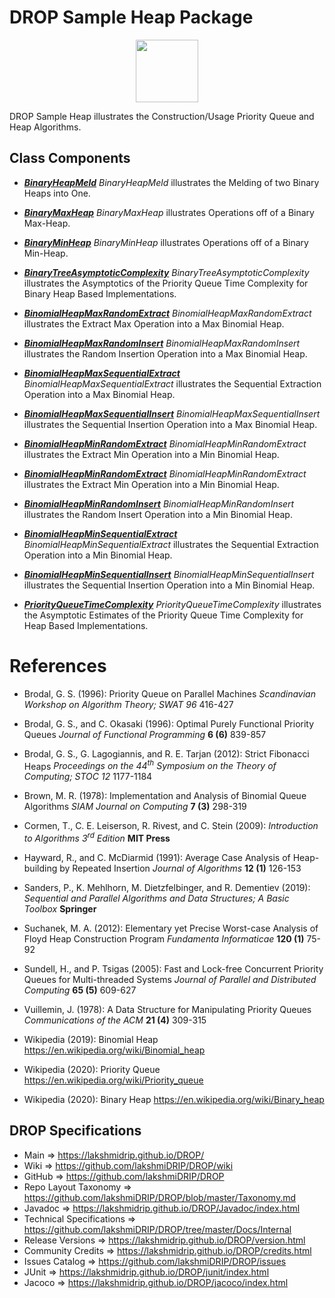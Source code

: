 # DROP Sample Heap Package

<p align="center"><img src="https://github.com/lakshmiDRIP/DROP/blob/master/DRIP_Logo.gif?raw=true" width="100"></p>

DROP Sample Heap illustrates the Construction/Usage Priority Queue and Heap Algorithms.


## Class Components

 * [***BinaryHeapMeld***](https://github.com/lakshmiDRIP/DROP/tree/master/src/main/java/org/drip/sample/heap/BinaryHeapMeld.java)
 <i>BinaryHeapMeld</i> illustrates the Melding of two Binary Heaps into One.

 * [***BinaryMaxHeap***](https://github.com/lakshmiDRIP/DROP/tree/master/src/main/java/org/drip/sample/heap/BinaryMaxHeap.java)
 <i>BinaryMaxHeap</i> illustrates Operations off of a Binary Max-Heap.

 * [***BinaryMinHeap***](https://github.com/lakshmiDRIP/DROP/tree/master/src/main/java/org/drip/sample/heap/BinaryMinHeap.java)
 <i>BinaryMinHeap</i> illustrates Operations off of a Binary Min-Heap.

 * [***BinaryTreeAsymptoticComplexity***](https://github.com/lakshmiDRIP/DROP/tree/master/src/main/java/org/drip/sample/heap/BinaryTreeAsymptoticComplexity.java)
 <i>BinaryTreeAsymptoticComplexity</i> illustrates the Asymptotics of the Priority Queue Time Complexity for Binary Heap Based Implementations.

 * [***BinomialHeapMaxRandomExtract***](https://github.com/lakshmiDRIP/DROP/tree/master/src/main/java/org/drip/sample/heap/BinomialHeapMaxRandomExtract.java)
 <i>BinomialHeapMaxRandomExtract</i> illustrates the Extract Max Operation into a Max Binomial Heap.

 * [***BinomialHeapMaxRandomInsert***](https://github.com/lakshmiDRIP/DROP/tree/master/src/main/java/org/drip/sample/heap/BinomialHeapMaxRandomInsert.java)
 <i>BinomialHeapMaxRandomInsert</i> illustrates the Random Insertion Operation into a Max Binomial Heap.

 * [***BinomialHeapMaxSequentialExtract***](https://github.com/lakshmiDRIP/DROP/tree/master/src/main/java/org/drip/sample/heap/BinomialHeapMaxSequentialExtract.java)
 <i>BinomialHeapMaxSequentialExtract</i> illustrates the Sequential Extraction Operation into a Max Binomial Heap.

 * [***BinomialHeapMaxSequentialInsert***](https://github.com/lakshmiDRIP/DROP/tree/master/src/main/java/org/drip/sample/heap/BinomialHeapMaxSequentialInsert.java)
 <i>BinomialHeapMaxSequentialInsert</i> illustrates the Sequential Insertion Operation into a Max Binomial Heap.

 * [***BinomialHeapMinRandomExtract***](https://github.com/lakshmiDRIP/DROP/tree/master/src/main/java/org/drip/sample/heap/BinomialHeapMinRandomExtract.java)
 <i>BinomialHeapMinRandomExtract</i> illustrates the Extract Min Operation into a Min Binomial Heap.

 * [***BinomialHeapMinRandomExtract***](https://github.com/lakshmiDRIP/DROP/tree/master/src/main/java/org/drip/sample/heap/BinomialHeapMinRandomExtract.java)
 <i>BinomialHeapMinRandomExtract</i> illustrates the Extract Min Operation into a Min Binomial Heap.

 * [***BinomialHeapMinRandomInsert***](https://github.com/lakshmiDRIP/DROP/tree/master/src/main/java/org/drip/sample/heap/BinomialHeapMinRandomInsert.java)
 <i>BinomialHeapMinRandomInsert</i> illustrates the Random Insert Operation into a Min Binomial Heap.

 * [***BinomialHeapMinSequentialExtract***](https://github.com/lakshmiDRIP/DROP/tree/master/src/main/java/org/drip/sample/heap/BinomialHeapMinSequentialExtract.java)
 <i>BinomialHeapMinSequentialExtract</i> illustrates the Sequential Extraction Operation into a Min Binomial Heap.

 * [***BinomialHeapMinSequentialInsert***](https://github.com/lakshmiDRIP/DROP/tree/master/src/main/java/org/drip/sample/heap/BinomialHeapMinSequentialInsert.java)
 <i>BinomialHeapMinSequentialInsert</i> illustrates the Sequential Insertion Operation into a Min Binomial Heap.

 * [***PriorityQueueTimeComplexity***](https://github.com/lakshmiDRIP/DROP/tree/master/src/main/java/org/drip/sample/heap/PriorityQueueTimeComplexity.java)
 <i>PriorityQueueTimeComplexity</i> illustrates the Asymptotic Estimates of the Priority Queue Time Complexity for Heap Based Implementations.


# References

 * Brodal, G. S. (1996): Priority Queue on Parallel Machines <i>Scandinavian Workshop on Algorithm Theory; SWAT 96</i> 416-427

 * Brodal, G. S., and C. Okasaki (1996): Optimal Purely Functional Priority Queues <i>Journal of Functional Programming</i> <b>6 (6)</b> 839-857

 * Brodal, G. S., G. Lagogiannis, and R. E. Tarjan (2012): Strict Fibonacci Heaps <i>Proceedings on the 44<sup>th</sup> Symposium on the Theory of Computing; STOC 12</i> 1177-1184

 * Brown, M. R. (1978): Implementation and Analysis of Binomial Queue Algorithms <i>SIAM Journal on Computing</i> <b>7 (3)</b> 298-319

 * Cormen, T., C. E. Leiserson, R. Rivest, and C. Stein (2009): <i>Introduction to Algorithms 3<sup>rd</sup> Edition</i> <b>MIT Press</b>

 * Hayward, R., and C. McDiarmid (1991): Average Case Analysis of Heap-building by Repeated Insertion <i>Journal of Algorithms</i> <b>12 (1)</b> 126-153

 * Sanders, P., K. Mehlhorn, M. Dietzfelbinger, and R. Dementiev (2019): <i>Sequential and Parallel Algorithms and Data Structures; A Basic Toolbox</i> <b>Springer</b>

 * Suchanek, M. A. (2012): Elementary yet Precise Worst-case Analysis of Floyd Heap Construction Program <i>Fundamenta Informaticae</i> <b>120 (1)</b> 75-92

 * Sundell, H., and P. Tsigas (2005): Fast and Lock-free Concurrent Priority Queues for Multi-threaded Systems <i>Journal of Parallel and Distributed Computing</i> <b>65 (5)</b> 609-627

 * Vuillemin, J. (1978): A Data Structure for Manipulating Priority Queues <i>Communications of the ACM</i> <b>21 (4)</b> 309-315

 * Wikipedia (2019): Binomial Heap https://en.wikipedia.org/wiki/Binomial_heap

 * Wikipedia (2020): Priority Queue https://en.wikipedia.org/wiki/Priority_queue

 * Wikipedia (2020): Binary Heap https://en.wikipedia.org/wiki/Binary_heap


## DROP Specifications

 * Main                     => https://lakshmidrip.github.io/DROP/
 * Wiki                     => https://github.com/lakshmiDRIP/DROP/wiki
 * GitHub                   => https://github.com/lakshmiDRIP/DROP
 * Repo Layout Taxonomy     => https://github.com/lakshmiDRIP/DROP/blob/master/Taxonomy.md
 * Javadoc                  => https://lakshmidrip.github.io/DROP/Javadoc/index.html
 * Technical Specifications => https://github.com/lakshmiDRIP/DROP/tree/master/Docs/Internal
 * Release Versions         => https://lakshmidrip.github.io/DROP/version.html
 * Community Credits        => https://lakshmidrip.github.io/DROP/credits.html
 * Issues Catalog           => https://github.com/lakshmiDRIP/DROP/issues
 * JUnit                    => https://lakshmidrip.github.io/DROP/junit/index.html
 * Jacoco                   => https://lakshmidrip.github.io/DROP/jacoco/index.html
